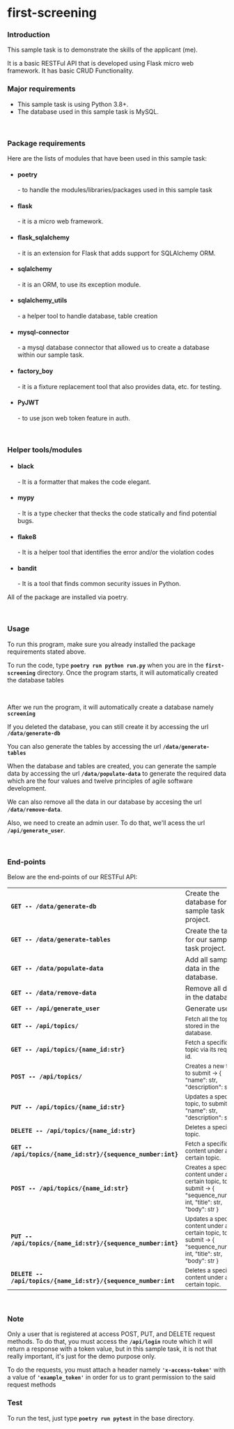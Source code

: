 # first-screening

<h3>Introduction</h3>
<p>This sample task is to demonstrate the skills of the applicant (me).</p>
<p>It is a basic RESTFul API that is developed using Flask micro web framework. It has basic CRUD Functionality.</p>

<h3>Major requirements</h3>
<ul>
  <li>This sample task is using Python 3.8+.</li>
  <li>The database used in this sample task is MySQL.</li>
</ul>

<br/>
<h3>Package requirements</h3>
<p>Here are the lists of modules that have been used in this sample task:</p>
<ul>
  <li><h4>poetry</h4> - to handle the modules/libraries/packages used in this sample task</li>
  <li><h4>flask</h4> - it is a micro web framework.</li>
  <li><h4>flask_sqlalchemy</h4> - it is an extension for Flask that adds support for SQLAlchemy ORM.</li>
  <li><h4>sqlalchemy</h4> - it is an ORM, to use its exception module.</li>
  <li><h4>sqlalchemy_utils</h4> - a helper tool to handle database, table creation</li>
  <li><h4>mysql-connector</h4> - a mysql database connector that allowed us to create a database within our sample task.</li>
  <li><h4>factory_boy</h4> - it is a fixture replacement tool that also provides data, etc. for testing.</li>
  <li><h4>PyJWT</h4> - to use json web token feature in auth.</li>
</ul>

<br/>
<h3>Helper tools/modules</h3>
<ul>
  <li><h4>black</h4> - It is a formatter that makes the code elegant.</li>
  <li><h4>mypy</h4> - It is a type checker that thecks the code statically and find potential bugs.</li>
  <li><h4>flake8</h4> - It is a helper tool that identifies the error and/or the violation codes </li>
  <li><h4>bandit</h4> - It is a tool that finds common security issues in Python.</li>
</ul>
<p>All of the package are installed via poetry.</p>
<br/>
<h3>Usage</h3>
<p>To run this program, make sure you already installed the package requirements stated above.</p>
<p>To run the code, type <strong><code>poetry run python run.py</code></strong> when you are in the <strong><code>first-screening</code></strong> directory. Once the program starts, it will automatically created the database tables</p>
<br/>
<p>After we run the program, it will automatically create a database namely <strong><code>screening</code></strong></p>
<p>If you deleted the database, you can still create it by accessing the url <strong><code>/data/generate-db</code></strong></p>
<p>You can also generate the tables by accessing the url <strong><code>/data/generate-tables</code></strong></p>
<p>When the database and tables are created, you can generate the sample data by accessing the url <strong><code>/data/populate-data</code></strong> to generate the required data which are the four values and twelve principles of agile software development.</p>
<p>We can also remove all the data in our database by accesing the url <strong><code>/data/remove-data</code></strong>.</p> 
<p>Also, we need to create an admin user. To do that, we'll acess the url <strong><code>/api/generate_user</code></strong>.</p>

<br/>
<h3>End-points</h3>
<p>Below are the end-points of our RESTFul API:</p>
<table>
  <tr>
    <td width="60%"><strong><code>GET -- /data/generate-db</code></strong></td>
    <td>Create the database for our sample task project.</td>
  </tr>
  <tr>
    <td><strong><code>GET -- /data/generate-tables</code></strong></td>
    <td>Create the tables for our sample task project.</td>
  </tr>
  <tr>
    <td><strong><code>GET -- /data/populate-data</code></strong></td>
    <td>Add all sample data in the database.</td>
  </tr>
  <tr>
    <td><strong><code>GET -- /data/remove-data</code></strong></td>
    <td>Remove all data in the database.</td>
  </tr>
  <tr>
    <td><strong><code>GET -- /api/generate_user</code></strong></td>
    <td>Generate user</td>
  </tr>
  <tr>
    <td><strong><code>GET -- /api/topics/</code></strong></td>
    <td><small>Fetch all the topics stored in the database.</small></td>
  </tr>  
  <tr>
    <td><strong><code>GET -- /api/topics/{name_id:str}</code></strong></td>
    <td><small>Fetch a specific topic via its required id.</small></td>
  </tr>
  <tr>
    <td><strong><code>POST -- /api/topics/</code></strong></td>
    <td><small>Creates a new topic, to submit -> { "name": str, "description": str }</small></td>
  </tr>
  <tr>
    <td><strong><code>PUT -- /api/topics/{name_id:str}</code></strong></td>
    <td><small>Updates a specific topic, to submit -> { "name": str, "description": str }</small></td>
  </tr>
  <tr>
    <td><strong><code>DELETE -- /api/topics/{name_id:str}</code></strong></td>
    <td><small>Deletes a specific topic.</small></td>
  </tr>
  <tr>
    <td><strong><code>GET -- /api/topics/{name_id:str}/{sequence_number:int}</code></strong></td>
    <td><small>Fetch a specific content under a certain topic.</small></td>
  </tr>
  <tr>
    <td><strong><code>POST -- /api/topics/{name_id:str}</code></strong></td>
    <td><small>Creates a specific content under a certain topic, to submit -> { "sequence_number": int, "title": str, "body": str }</small></td>
  </tr>
  <tr>
    <td><strong><code>PUT -- /api/topics/{name_id:str}/{sequence_number:int}</code></strong></td>
    <td><small>Updates a specific content under a certain topic, to submit -> { "sequence_number": int, "title": str, "body": str }</small></td>
  </tr>
  <tr>
    <td><strong><code>DELETE -- /api/topics/{name_id:str}/{sequence_number:int</code></strong></td>
    <td><small>Deletes a specific content under a certain topic.</small></td>
  </tr>
</table>
<br/>
<h3>Note</h3>
<p>Only a user that is registered at access POST, PUT, and DELETE request methods. To do that, you must access the <strong><code>/api/login</code></strong> route which it will return a response with a token value, but in this sample task, it is not that really important, it's just for the demo purpose only.</p>
<p>To do the requests, you must attach a header namely <strong><code>'x-access-token'</code></strong> with a value of <strong><code>'example_token'</code></strong> in order for us to grant permission to the said request methods</p>

<h3>Test</h3>
To run the test, just type <strong><code>poetry run pytest</code></strong> in the base directory.
